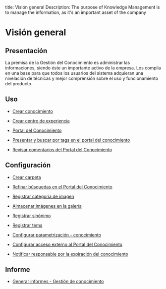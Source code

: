 title: Visión general
Description: The purpose of Knowledge Management is to manage the information, as it's an important asset of the company 
# Visión general

Presentación
----------------

La premisa de la Gestión del Conocimiento es administrar las informaciones, siendo éste un importante activo de la empresa. Los compila en una base para que todos los usuarios del sistema adquieran una nivelación de técnicas y mejor comprensión sobre el uso y funcionamiento del producto.

Uso
-------

- [Crear conocimiento](/es-es/citsmart-platform-9/processes/knowledge/use/create-knowledge.html)

- [Crear centro de experiencia](/es-es/citsmart-platform-9/processes/knowledge/use/create-experience-center.html)

- [Portal del Conocimiento](/es-es/citsmart-platform-9/processes/knowledge/use/knowledge-portal.html)

- [Presentar y buscar por tags en el portal del conocimiento](/es-es/citsmart-platform-9/processes/knowledge/use/display-tags-on-knowledge-portal.html)

- [Revisar comentarios del Portal del Conocimiento](/es-es/citsmart-platform-9/processes/knowledge/use/review-reviews.html)

Configuración
-----------------

- [Crear carpeta](/es-es/citsmart-platform-9/processes/knowledge/configuration/create-folder.html)

- [Refinar búsquedas en el Portal del Conocimiento](/es-es/citsmart-platform-9/processes/knowledge/configuration/refine-search-knowledge-portal.html)

- [Registrar categoría de imagen](/es-es/citsmart-platform-9/processes/knowledge/configuration/register-image-category.html)

- [Almacenar imágenes en la galería](/es-es/citsmart-platform-9/processes/knowledge/configuration/store-images-gallery.html)

- [Registrar sinónimo](/es-es/citsmart-platform-9/processes/knowledge/configuration/register-synonym.html)

- [Registrar tema](/es-es/citsmart-platform-9/processes/knowledge/configuration/register-subject.html)

- [Configurar parametrización - conocimiento](/es-es/citsmart-platform-9/platform-administration/parameters-list/configure-parametrization-knowledge.html)  

- [Configurar acceso externo al Portal del Conocimiento](/es-es/citsmart-platform-9/processes/knowledge/configuration/configure-external-access-knowledge-portal.html)

- [Notificar responsable por la expiración del conocimiento](/es-es/citsmart-platform-9/processes/knowledge/configuration/notify-responsible-knowledge-expiration.html)

Informe
-----------

- [Generar informes - Gestión de conocimiento](/es-es/citsmart-platform-9/processes/knowledge/use/generate-reports-knowledge-management.html)

<!-- !!! tip "About"

    <b>Product/Version:</b> CITSmart | 8.00 &nbsp;&nbsp;
    <b>Updated:</b>01/28/2021 – Anna Martins
